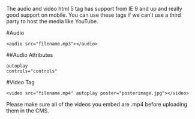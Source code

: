The audio and video html 5 tag has support from IE 9 and up and really good support on mobile. You can use these tags if we can’t use a third party to host the media like YouTube. 

#Audio 

    <audio src="filename.mp3"></audio>

##Audio Attributes 

    autoplay
    controls="controls"

#Video Tag 

    <video src="filename.mp4" autoplay poster="posterimage.jpg"></video>

Please make sure all of the videos you embed are .mp4 before uploading them in the CMS. 
